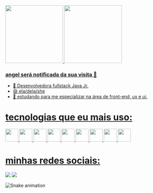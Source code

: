 <div>
<a href="https://github.com/angelmcastro">
<img height="180em" src="https://github-readme-stats.vercel.app/api?username=angelmcastro&show_icons=true&theme=dracula&include_all_commits=true&count_private=true"/>
<img height="180em" src="https://github-readme-stats.vercel.app/api/top-langs/?username=angelmcastro&layout=compact&langs_count=7&theme=dracula"/>
</div>


### angel será notificada da sua visita 👋


- 🌱 Desenvolvedora fullstack Java Jr.
- 😄 ela/dela/she
- 🤔 estudando para me especializar na área de front-end, ux e ui.

# tecnologias que eu mais uso:

<img src="https://cdn.jsdelivr.net/gh/devicons/devicon/icons/java/java-original-wordmark.svg" width="40" height="40"/> <img src="https://cdn.jsdelivr.net/gh/devicons/devicon/icons/css3/css3-original-wordmark.svg" width="40" height="40"/> <img src="https://cdn.jsdelivr.net/gh/devicons/devicon/icons/html5/html5-original-wordmark.svg" widht="40" height="40"/> <img src="https://cdn.jsdelivr.net/gh/devicons/devicon/icons/javascript/javascript-original.svg" widht="40" height="40"/> <img src="https://cdn.jsdelivr.net/gh/devicons/devicon/icons/mysql/mysql-original-wordmark.svg" widht="40" height="40"/> <img src="https://cdn.jsdelivr.net/gh/devicons/devicon/icons/react/react-original-wordmark.svg" widht="40" height="40"/> <img src="https://cdn.jsdelivr.net/gh/devicons/devicon/icons/spring/spring-original-wordmark.svg" widht="40" height="40"/> <img src="https://cdn.jsdelivr.net/gh/devicons/devicon/icons/typescript/typescript-original.svg" widht="40" height="40"/> <img src="https://cdn.jsdelivr.net/gh/devicons/devicon/icons/vscode/vscode-original.svg" widht="40" height="40"/> 
          
          
          
          
          
          
          
 # minhas redes sociais:         

<a href="https://www.linkedin.com/in/angelamendonca97" target="_blank"><img src="https://img.shields.io/badge/-LinkedIn-%230077B5?style=for-the-badge&logo=linkedin&logoColor=white" target="_blank"></a> <a href="https://instagram.com/angelmcastro_" target="_blank"><img src="https://img.shields.io/badge/-Instagram-%23E4405F?style=for-the-badge&logo=instagram&logoColor=white" target="_blank"></a>   

  
![Snake animation](https://github.com/angelmcastroangelmcastro/blob/output/github-contribution-grid-snake.svg)  





<!--
**angelmcastro/angelmcastro** is a ✨ _special_ ✨ repository because its `README.md` (this file) appears on your GitHub profile.

Here are some ideas to get you started:

- 🔭 I’m currently working on ...
- 🌱 I’m currently learning ...
- 👯 I’m looking to collaborate on ...
- 🤔 I’m looking for help with ...
- 💬 Ask me about ...
- 📫 How to reach me: ...
- 😄 Pronouns: ...
- ⚡ Fun fact: ...
-->
